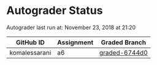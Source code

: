# Autograder Status
Autograder last run at: November 23, 2018 at 21:20

| GitHub ID | Assignment | Graded Branch |
|-----------|------------|---------------|
| komalessarani | a6 | [graded-6744d0](https://github.com/Fall2018COMP401-001/a6-komalessarani/tree/graded-6744d0) | 
